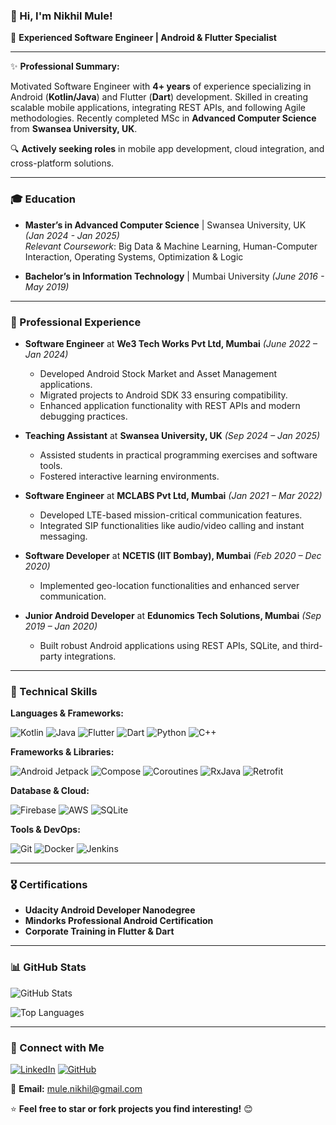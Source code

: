 ### 👋 Hi, I'm **Nikhil Mule**!

📱 **Experienced Software Engineer | Android & Flutter Specialist**

---

✨ **Professional Summary:**

Motivated Software Engineer with **4+ years** of experience specializing in Android (**Kotlin/Java**) and Flutter (**Dart**) development. Skilled in creating scalable mobile applications, integrating REST APIs, and following Agile methodologies. Recently completed MSc in **Advanced Computer Science** from **Swansea University, UK**.

🔍 **Actively seeking roles** in mobile app development, cloud integration, and cross-platform solutions.

---

### 🎓 Education

- **Master’s in Advanced Computer Science** | Swansea University, UK *(Jan 2024 - Jan 2025)*  
  _Relevant Coursework_: Big Data & Machine Learning, Human-Computer Interaction, Operating Systems, Optimization & Logic

- **Bachelor’s in Information Technology** | Mumbai University *(June 2016 - May 2019)*

---

### 💼 Professional Experience

- **Software Engineer** at **We3 Tech Works Pvt Ltd, Mumbai** *(June 2022 – Jan 2024)*  
  - Developed Android Stock Market and Asset Management applications.
  - Migrated projects to Android SDK 33 ensuring compatibility.
  - Enhanced application functionality with REST APIs and modern debugging practices.

- **Teaching Assistant** at **Swansea University, UK** *(Sep 2024 – Jan 2025)*
  - Assisted students in practical programming exercises and software tools.
  - Fostered interactive learning environments.

- **Software Engineer** at **MCLABS Pvt Ltd, Mumbai** *(Jan 2021 – Mar 2022)*
  - Developed LTE-based mission-critical communication features.
  - Integrated SIP functionalities like audio/video calling and instant messaging.

- **Software Developer** at **NCETIS (IIT Bombay), Mumbai** *(Feb 2020 – Dec 2020)*
  - Implemented geo-location functionalities and enhanced server communication.

- **Junior Android Developer** at **Edunomics Tech Solutions, Mumbai** *(Sep 2019 – Jan 2020)*
  - Built robust Android applications using REST APIs, SQLite, and third-party integrations.

---

### 🚀 Technical Skills

**Languages & Frameworks:**

![Kotlin](https://img.shields.io/badge/Kotlin-0095D5?style=for-the-badge&logo=kotlin&logoColor=white)
![Java](https://img.shields.io/badge/Java-ED8B00?style=for-the-badge&logo=java&logoColor=white)
![Flutter](https://img.shields.io/badge/Flutter-02569B?style=for-the-badge&logo=flutter&logoColor=white)
![Dart](https://img.shields.io/badge/Dart-0175C2?style=for-the-badge&logo=dart&logoColor=white)
![Python](https://img.shields.io/badge/Python-3776AB?style=for-the-badge&logo=python&logoColor=white)
![C++](https://img.shields.io/badge/C%2B%2B-00599C?style=for-the-badge&logo=c%2B%2B&logoColor=white)

**Frameworks & Libraries:**

![Android Jetpack](https://img.shields.io/badge/Jetpack-4285F4?style=for-the-badge&logo=android&logoColor=white)
![Compose](https://img.shields.io/badge/Jetpack_Compose-4285F4?style=for-the-badge&logo=android&logoColor=white)
![Coroutines](https://img.shields.io/badge/Coroutines-0095D5?style=for-the-badge&logo=kotlin&logoColor=white)
![RxJava](https://img.shields.io/badge/RxJava-B7178C?style=for-the-badge&logo=reactivex&logoColor=white)
![Retrofit](https://img.shields.io/badge/Retrofit-9C27B0?style=for-the-badge&logo=square&logoColor=white)

**Database & Cloud:**

![Firebase](https://img.shields.io/badge/Firebase-FFCA28?style=for-the-badge&logo=firebase&logoColor=black)
![AWS](https://img.shields.io/badge/AWS-232F3E?style=for-the-badge&logo=amazon-aws&logoColor=white)
![SQLite](https://img.shields.io/badge/SQLite-003B57?style=for-the-badge&logo=sqlite&logoColor=white)

**Tools & DevOps:**

![Git](https://img.shields.io/badge/Git-F05032?style=for-the-badge&logo=git&logoColor=white)
![Docker](https://img.shields.io/badge/Docker-2496ED?style=for-the-badge&logo=docker&logoColor=white)
![Jenkins](https://img.shields.io/badge/Jenkins-D24939?style=for-the-badge&logo=jenkins&logoColor=white)

---

### 🎖 Certifications

- **Udacity Android Developer Nanodegree**
- **Mindorks Professional Android Certification**
- **Corporate Training in Flutter & Dart**

---

### 📊 GitHub Stats

![GitHub Stats](https://github-readme-stats.vercel.app/api?username=nick2601&show_icons=true&theme=radical&count_private=true&include_all_commits=true)

![Top Languages](https://github-readme-stats.vercel.app/api/top-langs/?username=nick2601&layout=compact&theme=radical)

---

### 🤝 Connect with Me

[![LinkedIn](https://img.shields.io/badge/LinkedIn-0077B5?style=for-the-badge&logo=linkedin&logoColor=white)](https://linkedin.com/in/nikhil-mule2601)
[![GitHub](https://img.shields.io/badge/GitHub-100000?style=for-the-badge&logo=github&logoColor=white)](https://github.com/nick2601)

📧 **Email:** [mule.nikhil@gmail.com](mailto:mule.nikhil@gmail.com)

⭐ **Feel free to star or fork projects you find interesting!** 😊


